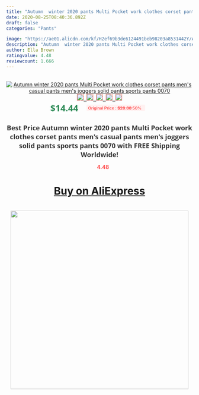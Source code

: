 ```yaml
---
title: "Autumn  winter 2020 pants Multi Pocket work clothes corset pants men's casual pants men's joggers solid pants sports pants 0070"
date: 2020-08-25T08:40:36.892Z
draft: false
categories: "Pants"

image: "https://ae01.alicdn.com/kf/H2ef69b3de6124491beb98203a8531442Y/Autumn-winter-2020-pants-Multi-Pocket-work-clothes-corset-pants-men-s-casual-pants-men-s.jpg"
description: "Autumn  winter 2020 pants Multi Pocket work clothes corset pants men's casual pants men's joggers solid pants sports pants 0070"
author: Ella Brown
ratingvalue: 4.48
reviewcount: 1.666
---
```

<br>
<div style="text-align: center;">
<a href="https://s.click.aliexpress.com/e/_9uMWmD" target="_blank" rel="nofollow noopener noreferrer"><img alt="Autumn  winter 2020 pants Multi Pocket work clothes corset pants men's casual pants men's joggers solid pants sports pants 0070" class="magnifier-image" src="https://ae01.alicdn.com/kf/H2ef69b3de6124491beb98203a8531442Y/Autumn-winter-2020-pants-Multi-Pocket-work-clothes-corset-pants-men-s-casual-pants-men-s.jpg_640x640.jpg">
<br>
<img style="border:1px solid salmon" src="https://ae01.alicdn.com/kf/H2ef69b3de6124491beb98203a8531442Y/Autumn-winter-2020-pants-Multi-Pocket-work-clothes-corset-pants-men-s-casual-pants-men-s.jpg_120x120.jpg">&nbsp;&nbsp;<img style="border:1px solid salmon" src="https://ae01.alicdn.com/kf/Hd06f3b456f7e428fb5df0abb49ca87b9B/Autumn-winter-2020-pants-Multi-Pocket-work-clothes-corset-pants-men-s-casual-pants-men-s.jpg_120x120.jpg">&nbsp;&nbsp;<img style="border:1px solid salmon" src="https://ae01.alicdn.com/kf/Hc4e0ff27039743f0a4aafbc392a6081dL/Autumn-winter-2020-pants-Multi-Pocket-work-clothes-corset-pants-men-s-casual-pants-men-s.jpg_120x120.jpg">&nbsp;&nbsp;<img style="border:1px solid salmon" src="https://ae01.alicdn.com/kf/H993ed02613f84f088f14d7de79c176fb6/Autumn-winter-2020-pants-Multi-Pocket-work-clothes-corset-pants-men-s-casual-pants-men-s.jpg_120x120.jpg">&nbsp;&nbsp;<img style="border:1px solid salmon" src="https://ae01.alicdn.com/kf/H464205f5d00b48b3bff0476f24887a0ep/Autumn-winter-2020-pants-Multi-Pocket-work-clothes-corset-pants-men-s-casual-pants-men-s.jpg_120x120.jpg"></a></div><br0>
<div style="text-align: center;"><span style="background-color: white; border: 0px; box-sizing: border-box; color: seagreen; display: inline-block; font-family: &quot;open sans&quot; , &quot;arial&quot; , &quot;helvetica&quot; , sans-serif , &quot;heiti&quot;; font-size: 24px; font-stretch: inherit; font-weight: 700; line-height: inherit; margin: 0px 10px 0px 0px; padding: 0px; vertical-align: middle;">$14.44 </span>
<span style="background: rgb(255 , 241 , 241); border-radius: 3px; border: 0px; box-sizing: border-box; color: #ff4747; display: inline-block; font-family: inherit; font-size: 12px; font-stretch: inherit; font-style: inherit; font-variant: inherit; font-weight: 600; line-height: inherit; margin: 0px; padding: 2px 5px; transform: scale(0.9); vertical-align: middle;">Original Price : <b style="text-decoration: line-through;">$28.88 </b> 50%&nbsp;&nbsp;</span></div>
<h1 style="color: #333333; display: inline-block; font-family: &quot;open sans&quot; , &quot;arial&quot; , &quot;helvetica&quot; , sans-serif , &quot;heiti&quot;; font-size: 18px; font-stretch: inherit; font-weight: 700; text-align: center;">Best Price Autumn  winter 2020 pants Multi Pocket work clothes corset pants men's casual pants men's joggers solid pants sports pants 0070 with FREE Shipping Worldwide!</h1>
<div style="color: #ff4747; text-align: center;">
<img src="https://4.bp.blogspot.com/-M0ZcTcb-5uY/XleCXlxnR4I/AAAAAAAAAEc/OrjgMkXV1oMQFaCRZj5HQwOCBcu3w1FegCPcBGAYYCw/s1600/star.png" style="height: 15px;">&nbsp;<b>4.48</b></div>
<div class="button_cont" align="center"><a class="buynow_a" href="https://s.click.aliexpress.com/e/_9uMWmD" target="_blank" rel="nofollow noopener noreferrer"><H1>Buy on AliExpress</H1></a></div><br>
<div class="separator" style="clear: both; text-align: center;">
<img src="https://lh3.googleusercontent.com/-pTy5HemUv9M/XlePHvY0dAI/AAAAAAAAAE4/0nX5iRUoIWY8eMW9Dpxeirr157OZliDIgCLcBGAsYHQ/s1600/badge.gif" width="480">
</div>
